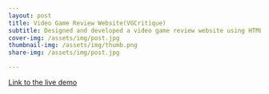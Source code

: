 ```yaml
---
layout: post
title: Video Game Review Website(VGCritique)
subtitle: Designed and developed a video game review website using HTML and CSS, built as an independent project to enhance web development skills.
cover-img: /assets/img/post.jpg
thumbnail-img: /assets/img/thumb.png
share-img: /assets/img/post.jpg

---
```


[Link to the live demo](https://nginn1.github.io/GinnWebsiteProject1/)
